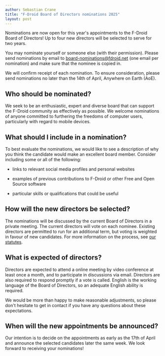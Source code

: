 ```yaml
---
author: Sebastian Crane
title: "F-Droid Board of Directors nominations 2025"
layout: post
---
```


Nominations are now open for this year's appointments to the F-Droid Board of Directors!
Up to four new directors will be selected to serve for two years.

You may nominate yourself or someone else (with their permission).
Please send nominations by email to <board-nominations@fdroid.net> (one email per nomination) and make sure that the nominee is copied in.

We will confirm receipt of each nomination.
To ensure consideration, please send nominations no later than the 14th of April, Anywhere on Earth (AoE).

## Who should be nominated?

We seek to be an enthusiastic, expert and diverse board that can support the F-Droid community as effectively as possible.
We welcome nominations of anyone committed to furthering the freedoms of computer users, particularly with regard to mobile devices.

## What should I include in a nomination?

To best evaluate the nominations, we would like to see a description of why you think the candidate would make an excellent board member.
Consider including some or all of the following:

* links to relevant social media profiles and personal websites

* examples of previous contributions to F-Droid or other Free and Open Source software

* particular skills or qualifications that could be useful

## How will the new directors be selected?

The nominations will be discussed by the current Board of Directors in a private meeting.
The current directors will vote on each nominee.
Existing directors are permitted to run for an additional term, but voting is weighted in favour of new candidates.
For more information on the process, see [our statutes](https://dracc.commonsconservancy.org/0039/).

## What is expected of directors?

Directors are expected to attend a online meeting by video conference at least once a month, and to participate in discussions via email.
Directors are also required to respond promptly if a vote is called.
English is the working language of the Board of Directors, so an adequate English ability is required.

We would be more than happy to make reasonable adjustments, so please don't hesitate to get in contact if you have any questions about these expectations.

## When will the new appointments be announced?

Our intention is to decide on the appointments as early as the 17th of April and announce the selected candidates later the same week.
We look forward to receiving your nominations!

